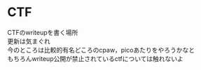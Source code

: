 # CTF
CTFのwriteupを書く場所  
更新は気まぐれ  
今のところは比較的有名どころのcpaw，picoあたりをやろうかなと  
もちろんwriteup公開が禁止されているctfについては触れないよ
